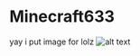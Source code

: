 # Minecraft633
yay
i put image for lolz
![alt text](https://github.com/Minecraft633/Minecraft633/blob/main/bfb%201%20four.png)
